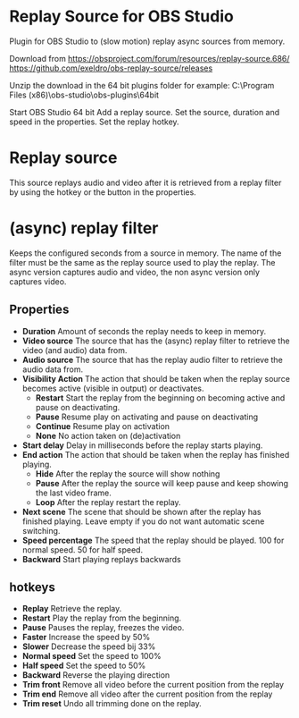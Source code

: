 # Replay Source for OBS Studio

Plugin for OBS Studio to (slow motion) replay async sources from memory.

Download from
https://obsproject.com/forum/resources/replay-source.686/
https://github.com/exeldro/obs-replay-source/releases

Unzip the download in the 64 bit plugins folder for example:
C:\Program Files (x86)\obs-studio\obs-plugins\64bit

Start OBS Studio 64 bit
Add a replay source.
Set the source, duration and speed in the properties.
Set the replay hotkey.

# Replay source
This source replays audio and video after it is retrieved from a replay filter by using the hotkey or the button in the properties.
# (async) replay filter
Keeps the configured seconds from a source in memory. The name of the filter must be the same as the replay source used to play the replay.
The async version captures audio and video, the non async version only captures video.
## Properties
* **Duration**
Amount of seconds the replay needs to keep in memory.
* **Video source**
The source that has the (async) replay filter to retrieve the video (and audio) data from.
* **Audio source**
The source that has the replay audio filter to retrieve the audio data from.
* **Visibility Action**
The action that should be taken when the replay source becomes active (visible in output) or deactivates.
  * **Restart**
Start the replay from the beginning on becoming active and pause on deactivating.
  * **Pause**
Resume play on activating and pause on deactivating
  * **Continue**
Resume play on activation
  * **None**
No action taken on (de)activation
* **Start delay**
Delay in milliseconds before the replay starts playing.
* **End action**
The action that should be taken when the replay has finished playing.
  * **Hide**
After the replay the source will show nothing
  * **Pause**
After the replay the source will keep pause and keep showing the last video frame.
  * **Loop**
After the replay restart the replay.
* **Next scene**
The scene that should be shown after the replay has finished playing.
Leave empty if you do not want automatic scene switching.
* **Speed percentage**
The speed that the replay should be played. 100 for normal speed. 50 for half speed.
* **Backward**
Start playing replays backwards
## hotkeys
* **Replay**
Retrieve the replay.
* **Restart**
Play the replay from the beginning.
* **Pause**
Pauses the replay, freezes the video.
* **Faster**
Increase the speed by 50%
* **Slower**
Decrease the speed bij 33%
* **Normal speed**
Set the speed to 100%
* **Half speed**
Set the speed to 50%
* **Backward**
Reverse the playing direction
* **Trim front**
Remove all video before the current position from the replay
* **Trim end**
Remove all video after the current position from the replay
* **Trim reset**
Undo all trimming done on the replay.
